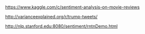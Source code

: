 https://www.kaggle.com/c/sentiment-analysis-on-movie-reviews

http://varianceexplained.org/r/trump-tweets/

http://nlp.stanford.edu:8080/sentiment/rntnDemo.html
